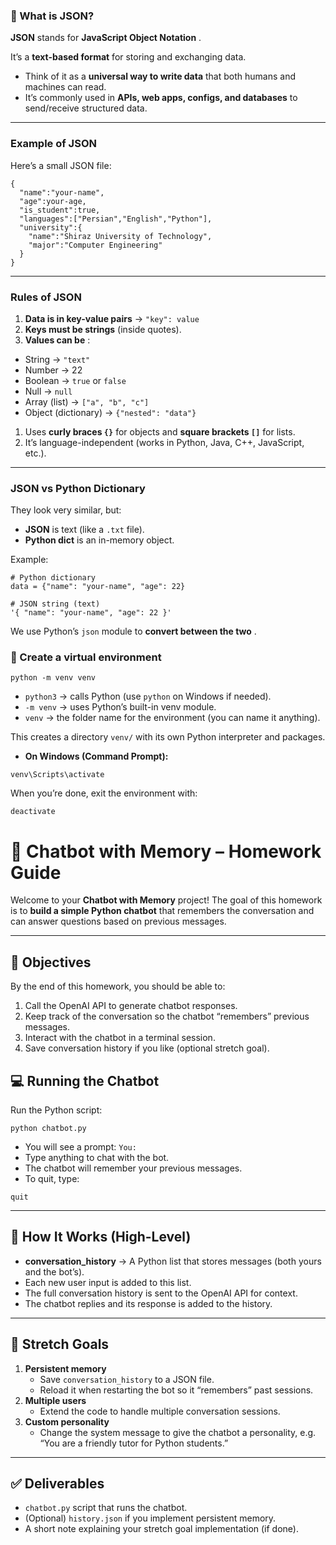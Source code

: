 ### 🧩 What is JSON?

**JSON** stands for  **JavaScript Object Notation** .

It’s a **text-based format** for storing and exchanging data.

* Think of it as a **universal way to write data** that both humans and machines can read.
* It’s commonly used in **APIs, web apps, configs, and databases** to send/receive structured data.

---

### Example of JSON

Here’s a small JSON file:

<pre class="overflow-visible!" data-start="442" data-end="667"><div class="contain-inline-size rounded-2xl relative bg-token-sidebar-surface-primary"><div class="sticky top-9"><div class="absolute end-0 bottom-0 flex h-9 items-center pe-2"><div class="bg-token-bg-elevated-secondary text-token-text-secondary flex items-center gap-4 rounded-sm px-2 font-sans text-xs"><span class="" data-state="closed"></span></div></div></div><div class="overflow-y-auto p-4" dir="ltr"><code class="whitespace-pre! language-json"><span><span>{</span><span>
  </span><span>"name"</span><span>:</span><span></span><span>"your-name"</span><span>,</span><span>
  </span><span>"age"</span><span>:</span><span></span><span>your-age</span><span>,</span><span>
  </span><span>"is_student"</span><span>:</span><span></span><span>true</span><span></span><span>,</span><span>
  </span><span>"languages"</span><span>:</span><span></span><span>[</span><span>"Persian"</span><span>,</span><span></span><span>"English"</span><span>,</span><span></span><span>"Python"</span><span>]</span><span>,</span><span>
  </span><span>"university"</span><span>:</span><span></span><span>{</span><span>
    </span><span>"name"</span><span>:</span><span></span><span>"Shiraz University of Technology"</span><span>,</span><span>
    </span><span>"major"</span><span>:</span><span></span><span>"Computer Engineering"</span><span>
  </span><span>}</span><span>
</span><span>}</span><span>
</span></span></code></div></div></pre>

---

### Rules of JSON

1. **Data is in key-value pairs** → `"key": value`
2. **Keys must be strings** (inside quotes).
3. **Values can be** :

* String → `"text"`
* Number → 22
* Boolean → `true` or `false`
* Null → `null`
* Array (list) → `["a", "b", "c"]`
* Object (dictionary) → `{"nested": "data"}`

1. Uses **curly braces `{}`** for objects and **square brackets `[]`** for lists.
2. It’s language-independent (works in Python, Java, C++, JavaScript, etc.).

---

### JSON vs Python Dictionary

They look very similar, but:

* **JSON** is text (like a `.txt` file).
* **Python dict** is an in-memory object.

Example:

<pre class="overflow-visible!" data-start="1309" data-end="1437"><div class="contain-inline-size rounded-2xl relative bg-token-sidebar-surface-primary"><div class="sticky top-9"><div class="absolute end-0 bottom-0 flex h-9 items-center pe-2"><div class="bg-token-bg-elevated-secondary text-token-text-secondary flex items-center gap-4 rounded-sm px-2 font-sans text-xs"><span class="" data-state="closed"></span></div></div></div><div class="overflow-y-auto p-4" dir="ltr"><code class="whitespace-pre! language-python"><span><span># Python dictionary</span><span>
data = {</span><span>"name"</span><span>: </span><span>"your-name"</span><span>, </span><span>"age"</span><span>: </span><span>22</span><span>}

</span><span># JSON string (text)</span><span>
</span><span>'{ "name": "your-name", "age": 22 }'</span><span>
</span></span></code></div></div></pre>

We use Python’s `json` module to  **convert between the two** .


### 🧩 Create a virtual environment

<pre class="overflow-visible!" data-start="168" data-end="201"><div class="contain-inline-size rounded-2xl relative bg-token-sidebar-surface-primary"><div class="sticky top-9"><div class="absolute end-0 bottom-0 flex h-9 items-center pe-2"><div class="bg-token-bg-elevated-secondary text-token-text-secondary flex items-center gap-4 rounded-sm px-2 font-sans text-xs"><span class="" data-state="closed"></span></div></div></div><div class="overflow-y-auto p-4" dir="ltr"><code class="whitespace-pre! language-bash"><span><span>python -m venv venv
</span></span></code></div></div></pre>

* `python3` → calls Python (use `python` on Windows if needed).
* `-m venv` → uses Python’s built-in venv module.
* `venv` → the folder name for the environment (you can name it anything).

This creates a directory `venv/` with its own Python interpreter and packages.


* **On Windows (Command Prompt):**

<pre class="overflow-visible!" data-start="638" data-end="671"><div class="contain-inline-size rounded-2xl relative bg-token-sidebar-surface-primary"><div class="sticky top-9"><div class="absolute end-0 bottom-0 flex h-9 items-center pe-2"><div class="bg-token-bg-elevated-secondary text-token-text-secondary flex items-center gap-4 rounded-sm px-2 font-sans text-xs"><span class="" data-state="closed"></span></div></div></div><div class="overflow-y-auto p-4" dir="ltr"><code class="whitespace-pre! language-cmd"><span>venv\Scripts\activate</span></code></div></div></pre>


When you’re done, exit the environment with:

<pre class="overflow-visible!" data-start="992" data-end="1014"><div class="contain-inline-size rounded-2xl relative bg-token-sidebar-surface-primary"><div class="sticky top-9"><div class="absolute end-0 bottom-0 flex h-9 items-center pe-2"><div class="bg-token-bg-elevated-secondary text-token-text-secondary flex items-center gap-4 rounded-sm px-2 font-sans text-xs"><span class="" data-state="closed"></span></div></div></div><div class="overflow-y-auto p-4" dir="ltr"><code class="whitespace-pre! language-bash"><span><span>deactivate</span></span></code></div></div></pre>


# 🤖 Chatbot with Memory – Homework Guide

Welcome to your **Chatbot with Memory** project! The goal of this homework is to **build a simple Python chatbot** that remembers the conversation and can answer questions based on previous messages.

---

## 📝 Objectives

By the end of this homework, you should be able to:

1. Call the OpenAI API to generate chatbot responses.
2. Keep track of the conversation so the chatbot “remembers” previous messages.
3. Interact with the chatbot in a terminal session.
4. Save conversation history if you like (optional stretch goal).

## 💻 Running the Chatbot

Run the Python script:

<pre class="overflow-visible!" data-start="1584" data-end="1613"><div class="contain-inline-size rounded-2xl relative bg-token-sidebar-surface-primary"><div class="sticky top-9"><div class="absolute end-0 bottom-0 flex h-9 items-center pe-2"><div class="bg-token-bg-elevated-secondary text-token-text-secondary flex items-center gap-4 rounded-sm px-2 font-sans text-xs"><span class="" data-state="closed"></span></div></div></div><div class="overflow-y-auto p-4" dir="ltr"><code class="whitespace-pre! language-bash"><span><span>python chatbot.py
</span></span></code></div></div></pre>

* You will see a prompt: `You:`
* Type anything to chat with the bot.
* The chatbot will remember your previous messages.
* To quit, type:

<pre class="overflow-visible!" data-start="1760" data-end="1772"><div class="contain-inline-size rounded-2xl relative bg-token-sidebar-surface-primary"><div class="sticky top-9"><div class="absolute end-0 bottom-0 flex h-9 items-center pe-2"><div class="bg-token-bg-elevated-secondary text-token-text-secondary flex items-center gap-4 rounded-sm px-2 font-sans text-xs"><span class="" data-state="closed"></span></div></div></div><div class="overflow-y-auto p-4" dir="ltr"><code class="whitespace-pre!"><span><span>quit</span><span>
</span></span></code></div></div></pre>

---

## 🧩 How It Works (High-Level)

* **conversation_history** → A Python list that stores messages (both yours and the bot’s).
* Each new user input is added to this list.
* The full conversation history is sent to the OpenAI API for context.
* The chatbot replies and its response is added to the history.

---

## 🎯 Stretch Goals

1. **Persistent memory**
   * Save `conversation_history` to a JSON file.
   * Reload it when restarting the bot so it “remembers” past sessions.
2. **Multiple users**
   * Extend the code to handle multiple conversation sessions.
3. **Custom personality**
   * Change the system message to give the chatbot a personality, e.g. “You are a friendly tutor for Python students.”

---

## ✅ Deliverables

* `chatbot.py` script that runs the chatbot.
* (Optional) `history.json` if you implement persistent memory.
* A short note explaining your stretch goal implementation (if done).
